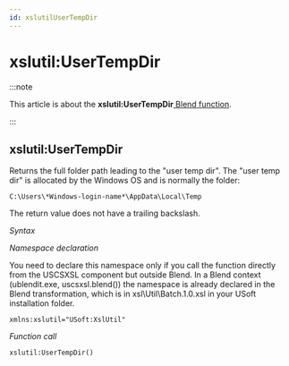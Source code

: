 ```yaml
---
id: xslutilUserTempDir
---
```


# xslutil:UserTempDir




:::note

This article is about the **xslutil:UserTempDir**[ Blend function](/Repositories/Blend_functions).

:::

## **xslutil:UserTempDir**

Returns the full folder path leading to the "user temp dir". The "user temp dir" is allocated by the Windows OS and is normally the folder:

```
C:\Users\*Windows-login-name*\AppData\Local\Temp
```

The return value does not have a trailing backslash.

*Syntax*

*Namespace declaration*

You need to declare this namespace only if you call the function directly from the USCSXSL component but outside Blend. In a Blend context (ublendit.exe, uscsxsl.blend()) the namespace is already declared in the Blend transformation, which is in xsl\\Util\\Batch.1.0.xsl in your USoft installation folder.

```
xmlns:xslutil="USoft:XslUtil"
```

*Function call*

```
xslutil:UserTempDir()
```